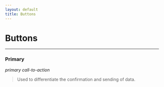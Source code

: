 ```yaml
---
layout: default
title: Buttons
---
```

# Buttons
* * *

### Primary
_primary call-to-action_
>Used to differentiate the confirmation and sending of data.




